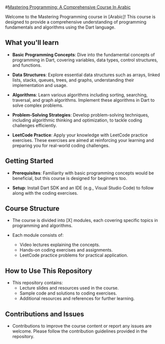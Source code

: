 #[Mastering Programming: A Comprehensive Course In Arabic](https://www.udemy.com/course/mastering-programming-a-comprehensive-course-in-arabic/)

Welcome to the Mastering Programming course in [Arabic]! This course is designed to provide a comprehensive understanding of programming fundamentals and algorithms using the Dart language.

## What you'll learn

- **Basic Programming Concepts**: Dive into the fundamental concepts of programming in Dart, covering variables, data types, control structures, and functions.

- **Data Structures**: Explore essential data structures such as arrays, linked lists, stacks, queues, trees, and graphs, understanding their implementation and usage.

- **Algorithms**: Learn various algorithms including sorting, searching, traversal, and graph algorithms. Implement these algorithms in Dart to solve complex problems.

- **Problem-Solving Strategies**: Develop problem-solving techniques, including algorithmic thinking and optimization, to tackle coding challenges efficiently.

- **LeetCode Practice**: Apply your knowledge with LeetCode practice exercises. These exercises are aimed at reinforcing your learning and preparing you for real-world coding challenges.

## Getting Started

- **Prerequisites**: Familiarity with basic programming concepts would be beneficial, but this course is designed for beginners too.

- **Setup**: Install Dart SDK and an IDE (e.g., Visual Studio Code) to follow along with the coding exercises.

## Course Structure

- The course is divided into [X] modules, each covering specific topics in programming and algorithms.

- Each module consists of:
  - Video lectures explaining the concepts.
  - Hands-on coding exercises and assignments.
  - LeetCode practice problems for practical application.

## How to Use This Repository

- This repository contains:
  - Lecture slides and resources used in the course.
  - Sample code and solutions to coding exercises.
  - Additional resources and references for further learning.

## Contributions and Issues

- Contributions to improve the course content or report any issues are welcome. Please follow the contribution guidelines provided in the repository.
